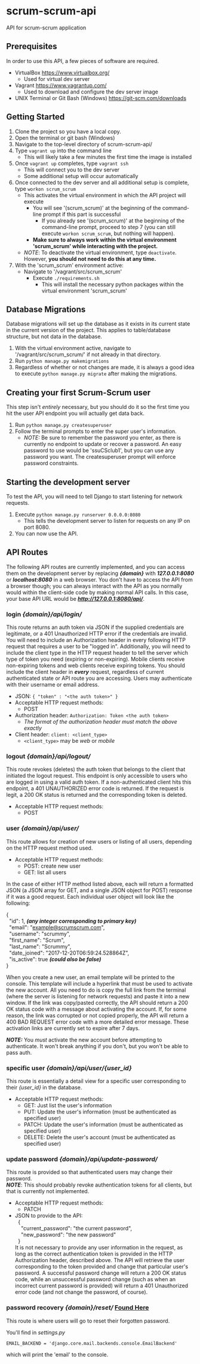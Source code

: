 # scrum-scrum-api
API for scrum-scrum application

## Prerequisites
In order to use this API, a few pieces of software are required.
- VirtualBox https://www.virtualbox.org/
  - Used for virtual dev server
- Vagrant https://www.vagrantup.com/
  - Used to download and configure the dev server image
- UNIX Terminal or Git Bash (Windows) https://git-scm.com/downloads

## Getting Started
1. Clone the project so you have a local copy.
2. Open the terminal or git bash (Windows)
3. Navigate to the top-level directory of scrum-scrum-api/
4. Type `vagrant up` into the command line
   - This will likely take a few minutes the first time the image is installed
5. Once `vagrant up` completes, type `vagrant ssh`
   - This will connect you to the dev server
   - Some additional setup will occur automatically
6. Once connected to the dev server and all additional setup is complete, type `workon scrum_scrum`
   - This activates the virtual environment in which the API project will execute
     - You will see '(scrum_scrum)' at the beginning of the command-line prompt if this part is successful
       - If you already see '(scrum_scrum)' at the beginning of the command-line prompt, proceed to step 7 (you can still execute `workon scrum_scrum`, but nothing will happen).
     - **Make sure to always work within the virtual environment 'scrum_scrum' while interacting with the project.**
   - *NOTE*: To deactivate the virtual environment, type `deactivate`. However, **you should not need to do this at any time.**
7. With the 'scrum_scrum' environment active:
   - Navigate to '/vagrant/src/scrum_scrum'
     - Execute `./requirements.sh`
       - This will install the necessary python packages within the virtual environment 'scrum_scrum'

## Database Migrations
Database migrations will set up the database as it exists in its current state in the current version of the project. This applies to table/database structure, but not data in the database.
1. With the virtual environment active, navigate to '/vagrant/src/scrum_scrum/' if not already in that directory.
2. Run `python manage.py makemigrations`
3. Regardless of whether or not changes are made, it is always a good idea to execute `python manage.py migrate` after making the migrations.

## Creating your first Scrum-Scrum user
This step isn't *entirely* necessary, but you should do it so the first time you hit the user API endpoint you will actually get data back.
1. Run `python manage.py createsuperuser`
2. Follow the terminal prompts to enter the super user's information.
   - *NOTE:* Be sure to remember the password you enter, as there is currently no endpoint to update or recover a password. An easy password to use would be 'ssuCSclub1', but you can use any password you want. The createsuperuser prompt will enforce password constraints.

## Starting the development server
To test the API, you will need to tell Django to start listening for network requests.
1. Execute `python manage.py runserver 0.0.0.0:8080`
   - This tells the development server to listen for requests on any IP on port 8080.
2. You can now use the API.

## API Routes
The following API routes are currently implemented, and you can access them on the development server by replacing **_{domain}_** with **_127.0.0.1:8080_** or **_localhost:8080_** in a web browser. You don't have to access the API from a browser though; you can always interact with the API as you normally would within the client-side code by making normal API calls. In this case, your base API URL would be **_http://127.0.0.1:8080/api/_**.
### login *{domain}/api/login/*
This route returns an auth token via JSON if the supplied credentials are legitimate, or a 401 Unauthorized HTTP error if the credentials are invalid. You will need to include an Authorization header in every following HTTP request that requires a user to be "logged in". Additionally, you will need to include the client type in the HTTP request header to tell the server
which type of token you need (expiring or non-expiring). Mobile clients
receive non-expiring tokens and web clients receive expiring tokens. You should include the client header in **_every_** request, regardless of
current authenticated state or API route you are accessing. Users may authenticate with their username or email address.
- JSON: `{ "token" : "<the auth token>" }`
- Acceptable HTTP request methods:
  - POST
- Authorization header: `Authorization: Token <the auth token>`
  - *The format of the authorization header must match the above exactly*
- Client header: `client: <client_type>`
  - `<client_type>` may be *web* or *mobile*

### logout *{domain}/api/logout/*
This route revokes (deletes) the auth token that belongs to the client that initiated the logout request. This endpoint is only accessible to users who are logged in using a valid auth token. If a non-authenticated client hits this endpoint, a 401 UNAUTHORIZED error code is returned. If the request is legit, a 200 OK status is returned and the corresponding token is deleted.
- Acceptable HTTP request methods:
  - POST

### user *{domain}/api/user/*
This route allows for creation of new users or listing of all users, depending on the HTTP request method used.
- Acceptable HTTP request methods:
  - POST: create new user
  - GET: list all users

In the case of either HTTP method listed above, each will return a formatted JSON (a JSON array for GET, and a single JSON object for POST) response if it was a good request. Each individual user object will look like the following:

  {  
  &nbsp;&nbsp;"id": 1, **_(any integer corresponding to primary key)_**  
  &nbsp;&nbsp;"email": "example@scrumscrum.com",  
  &nbsp;&nbsp;"username": "scrummy",  
  &nbsp;&nbsp;"first_name": "Scrum",  
  &nbsp;&nbsp;"last_name": "Scrummy",  
  &nbsp;&nbsp;"date_joined": "2017-12-20T06:59:24.528864Z",  
  &nbsp;&nbsp;"is_active": true **_(could also be false)_**  
  }  

When you create a new user, an email template will be printed to the console. This template will include a hyperlink that must be used to activate the new account. All you need to do is copy the full link from the terminal (where the server is listening for network requests) and paste it into a new window. If the link was copy/pasted correctly, the API should return a 200 OK status code with a message about activating the account. If, for some reason, the link was corrupted or not copied properly, the API will return a 400 BAD REQUEST error code with a more detailed error message. These activation links are currently set to expire after 7 days.

**_NOTE:_** You *must* activate the new account before attempting to authenticate. It won't break anything if you don't, but you won't be able to pass auth.

### specific user *{domain}/api/user/{user_id}*
This route is essentially a detail view for a specific user corresponding to their *{user_id}* in the database.
- Acceptable HTTP request methods:
  - GET: Just list the user's information
  - PUT: Update the user's information (must be authenticated as specified user)
  - PATCH: Update the user's information (must be authenticated as specified user)
  - DELETE: Delete the user's account (must be authenticated as specified user)

### update password *{domain}/api/update-password/*
This route is provided so that authenticated users may change their password.  
**_NOTE_**: This should probably revoke authentication tokens for all clients, but that is currently not implemented.
- Acceptable HTTP request methods:
  - PATCH
- JSON to provide to the API:  
&nbsp;&nbsp;{  
&nbsp;&nbsp;&nbsp;&nbsp;"current_password": "the current password",  
&nbsp;&nbsp;&nbsp;&nbsp;"new_password": "the new password"  
&nbsp;&nbsp;}  
It is not necessary to provide any user information in the request, as long as the correct authentication token is provided in the HTTP Authorization header, described above. The API will retrieve the user corresponding to the token provided and change that particular user's password. A successful password change will return a 200 OK status code, while an unsuccessful password change (such as when an incorrect current password is provided) will return a 401 Unauthorized error code (and not change the password, of course).

### password recovery *{domain}/reset/* [Found Here](https://simpleisbetterthancomplex.com/tutorial/2016/09/19/how-to-create-password-reset-view.html)
This route is where users will go to reset their forgotten password.

You'll find in *settings.py*

`EMAIL_BACKEND = 'django.core.mail.backends.console.EmailBackend'`

which will print the 'email' to the console.
